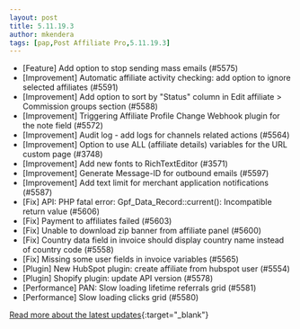 ```yaml
---
layout: post
title: 5.11.19.3
author: mkendera
tags: [pap,Post Affiliate Pro,5.11.19.3]
---
```


- [Feature] Add option to stop sending mass emails (#5575)
- [Improvement] Automatic affiliate activity checking: add option to ignore selected affiliates (#5591)
- [Improvement] Add option to sort by "Status" column in Edit affiliate > Commission groups section (#5588)
- [Improvement] Triggering Affiliate Profile Change Webhook plugin for the note field (#5572)
- [Improvement] Audit log - add logs for channels related actions (#5564)
- [Improvement] Option to use ALL (affiliate details) variables for the URL custom page (#3748)
- [Improvement] Add new fonts to RichTextEditor (#3571)
- [Improvement] Generate Message-ID for outbound emails (#5597)
- [Improvement] Add text limit for merchant application notifications (#5587)
- [Fix] API: PHP fatal error: Gpf_Data_Record::current(): Incompatible return value (#5606)
- [Fix] Payment to affiliates failed (#5603)
- [Fix] Unable to download zip banner from affiliate panel (#5600)
- [Fix] Country data field in invoice should display country name instead of country code (#5558)
- [Fix] Missing some user fields in invoice variables (#5565)
- [Plugin] New HubSpot plugin: create affiliate from hubspot user (#5554)
- [Plugin] Shopify plugin: update API version (#5578)
- [Performance] PAN: Slow loading lifetime referrals grid (#5581)
- [Performance] Slow loading clicks grid (#5580)

[Read more about the latest updates](https://www.postaffiliatepro.com/blog/post-affiliate-pro-version-5-11-19-3/){:target="_blank"}
